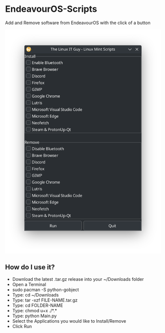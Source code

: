 # EndeavourOS-Scripts
Add and Remove software from EndeavourOS with the click of a button

![](<Screenshot/Screenshot.png>)

## How do I use it?
- Download the latest .tar.gz release into your ~/Downloads folder
- Open a Terminal
- sudo pacman -S python-gobject
- Type: cd ~/Downloads
- Type: tar -xzf FILE-NAME.tar.gz
- Type: cd FOLDER-NAME
- Type: chmod u+x ./\*.\*
- Type: python Main.py
- Select the Applications you would like to Install/Remove
- Click Run
